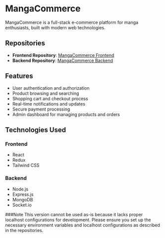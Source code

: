 # MangaCommerce

MangaCommerce is a full-stack e-commerce platform for manga enthusiasts, built with modern web technologies.

## Repositories

- **Frontend Repository**: [MangaCommerce Frontend](https://github.com/MEBotto/MangaCommerce_Frontend)
- **Backend Repository**: [MangaCommerce Backend](https://github.com/MEBotto/MangaCommerce_Backend)

## Features

- User authentication and authorization
- Product browsing and searching
- Shopping cart and checkout process
- Real-time notifications and updates
- Secure payment processing
- Admin dashboard for managing products and orders

## Technologies Used

### Frontend
- React
- Redux
- Tailwind CSS

### Backend
- Node.js
- Express.js
- MongoDB
- Socket.io

###Note
This version cannot be used as-is because it lacks proper localhost configurations for development. Please ensure you set up the necessary environment variables and localhost configurations as described in the repositories.
